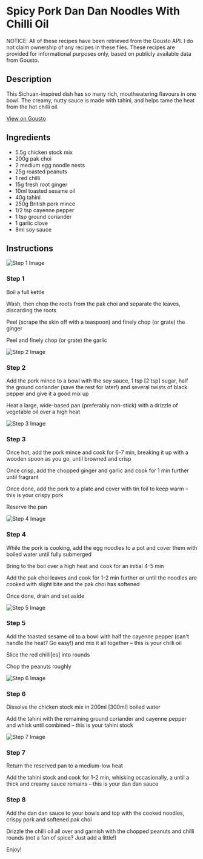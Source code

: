 # Spicy Pork Dan Dan Noodles With Chilli Oil

NOTICE: All of these recipes have been retrieved from the Gousto API. I do not claim ownership of any recipes in these files. These recipes are provided for informational purposes only, based on publicly available data from Gousto.

## Description

This Sichuan-inspired dish has so many rich, mouthwatering flavours in one bowl. The creamy, nutty sauce is made with tahini, and helps tame the heat from the hot chilli oil.

[View on Gousto](https://www.gousto.co.uk/recipes/cookbook/spicy-pork-dan-dan-noodles-pak-choi)

## Ingredients

- 5.5g chicken stock mix 
- 200g pak choi
- 2 medium egg noodle nests
- 25g roasted peanuts 
- 1 red chilli
- 15g fresh root ginger 
- 10ml toasted sesame oil
- 40g tahini 
- 250g British pork mince
- 1/2 tsp cayenne pepper
- 1 tsp ground coriander
- 1 garlic clove
- 8ml soy sauce

## Instructions

![Step 1 Image](https://production-media.gousto.co.uk/cms/recipe-step-image/step-1-1580296346246-x200.jpg)

### Step 1

Boil a full kettle

Wash, then chop the roots from the pak choi and separate the leaves, discarding the roots

Peel (scrape the skin off with a teaspoon) and finely chop (or grate) the ginger

Peel and finely chop (or grate) the garlic

![Step 2 Image](https://production-media.gousto.co.uk/cms/recipe-step-image/step-2-1580296355292-x200.jpg)

### Step 2

Add the pork mince to a bowl with the soy sauce, 1 tsp <span class="text-danger">[2 tsp]</span> sugar, half the ground coriander (save the rest for later!) and several twists of black pepper and give it a good mix up

Heat a large, wide-based pan (preferably non-stick) with a drizzle of vegetable oil over a high heat

![Step 3 Image](https://production-media.gousto.co.uk/cms/recipe-step-image/step-3-1580296358754-x200.jpg)

### Step 3

Once hot, add the pork mince and cook for 6-7 min, breaking it up with a wooden spoon as you go, until browned and crisp

Once crisp, add the chopped ginger and garlic and cook for 1 min further until fragrant

Once done, add the pork to a plate and cover with tin foil to keep warm – this is your crispy pork

Reserve the pan

![Step 4 Image](https://production-media.gousto.co.uk/cms/recipe-step-image/step-4-1580296362268-x200.jpg)

### Step 4

While the pork is cooking, add the egg noodles to a pot and cover them with boiled water until fully submerged

Bring to the boil over a high heat and cook for an initial 4-5 min

Add the pak choi leaves and cook for 1-2 min further or until the noodles are cooked with slight bite and the pak choi has softened

Once done, drain and set aside

![Step 5 Image](https://production-media.gousto.co.uk/cms/recipe-step-image/step-5-1580296365910-x200.jpg)

### Step 5

Add the toasted sesame oil to a bowl with half the cayenne pepper (can't handle the heat? Go easy!) and mix it all together – this is your chilli oil

Slice the red chilli<span class="text-danger">[es]</span> into rounds

Chop the peanuts roughly

![Step 6 Image](https://production-media.gousto.co.uk/cms/recipe-step-image/Step-6-1636993025487-x200.jpg)

### Step 6

Dissolve the chicken stock mix in 200ml <span class="text-danger">[300ml]</span> boiled water

Add the tahini with the remaining ground coriander and cayenne pepper and whisk until combined – this is your tahini stock

![Step 7 Image](https://production-media.gousto.co.uk/cms/recipe-step-image/step-7-1580296373594-x200.jpg)

### Step 7

Return the reserved pan to a medium-low heat

Add the tahini stock and cook for 1-2 min, whisking occasionally, a until a thick and creamy sauce remains – this is your dan dan sauce

### Step 8

Add the dan dan sauce to your bowls and top with the cooked noodles, crispy pork and softened pak choi

Drizzle the chilli oil all over and garnish with the chopped peanuts and chilli rounds (not a fan of spice? Just add a little!)

Enjoy!

